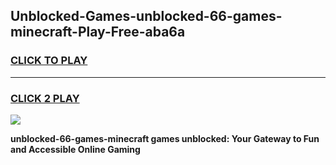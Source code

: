 
## Unblocked-Games-unblocked-66-games-minecraft-Play-Free-aba6a
<h3>
<a href="https://premium76.site?title=unblocked-66-games-minecraft&ref=15A">CLICK TO PLAY</a></h3>
<hr>

<h3>
<a href="https://premium76.site?title=unblocked-66-games-minecraft&ref=15A">CLICK 2 PLAY</a>
  
</h3>

<a href="https://premium76.site?title=unblocked-66-games-minecraft&ref=15A"><img src="https://clearcache.store/games.png"></a>


**unblocked-66-games-minecraft games unblocked: Your Gateway to Fun and Accessible Online Gaming**
